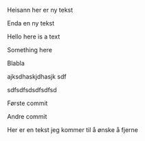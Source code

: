 Heisann her er ny tekst

Enda en ny tekst

Hello here is a text

Something here

Blabla

ajksdhaskjdhasjk
sdf

sdfsdfsdsdfsdfsd

Første commit

Andre commit

Her er en tekst jeg kommer til å ønske å fjerne
